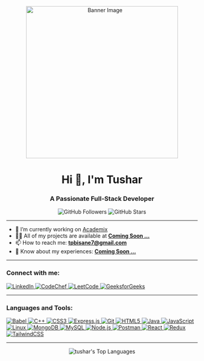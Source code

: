 <p align="center">
  <img src="https://user-images.githubusercontent.com/74038190/212746035-d5c61762-973c-44c0-aec7-887f3b7690e3.gif" alt="Banner Image" width="400" />
</p>
<h1 align="center">Hi 👋, I'm Tushar</h1>
<h3 align="center">A Passionate Full-Stack Developer</h3>

<p align="center">
  <img src="https://img.shields.io/github/followers/manishdl?label=Follow%20Me&style=social" alt="GitHub Followers">
  <img src="https://img.shields.io/github/stars/manishdl?style=social" alt="GitHub Stars">
</p>

---

- 🔭 I’m currently working on [Academix](#)
- 👨‍💻 All of my projects are available at **[Coming Soon ...](#)**
- 📫 How to reach me: **tpbisane7@gmail.com**
- 📄 Know about my experiences: **[Coming Soon ...](#)**

---

<h3 align="left">Connect with me:</h3>
<p align="left">
  <a href="https://linkedin.com/in/tusharbisane" target="_blank">
    <img src="https://img.shields.io/badge/LinkedIn-tusharbisane7-blue?style=flat&logo=linkedin" alt="LinkedIn" />
  </a>
  <a href="https://www.codechef.com/users/tusharbisane7" target="_blank">
    <img src="https://img.shields.io/badge/CodeChef-tusharbisane7-1f8f44?style=flat&logo=codechef" alt="CodeChef" />
  </a>
  <a href="https://www.leetcode.com/tusharbisane7" target="_blank">
    <img src="https://img.shields.io/badge/LeetCode-tusarbisane-orange?style=flat&logo=leetcode" alt="LeetCode" />
  </a>
  <a href="https://auth.geeksforgeeks.org/user/tusharbisane7" target="_blank">
    <img src="https://img.shields.io/badge/GeeksforGeeks-manishlawhale345-green?style=flat&logo=geeksforgeeks" alt="GeeksforGeeks" />
  </a>
</p>

---

<h3 align="left">Languages and Tools:</h3>
<p align="left">
  <a href="https://babeljs.io/" target="_blank">
    <img src="https://img.shields.io/badge/Babel-ffca28?style=flat&logo=babel&logoColor=black" alt="Babel"/>
  </a>
  <a href="https://www.w3schools.com/cpp/" target="_blank">
    <img src="https://img.shields.io/badge/C++-00599C?style=flat&logo=c%2B%2B&logoColor=white" alt="C++"/>
  </a>
  <a href="https://www.w3schools.com/css/" target="_blank">
    <img src="https://img.shields.io/badge/CSS3-1572B6?style=flat&logo=css3&logoColor=white" alt="CSS3"/>
  </a>
  <a href="https://expressjs.com" target="_blank">
    <img src="https://img.shields.io/badge/Express.js-000000?style=flat&logo=express&logoColor=white" alt="Express.js"/>
  </a>
  <a href="https://git-scm.com/" target="_blank">
    <img src="https://img.shields.io/badge/Git-F05032?style=flat&logo=git&logoColor=white" alt="Git"/>
  </a>
  <a href="https://www.w3.org/html/" target="_blank">
    <img src="https://img.shields.io/badge/HTML5-E34F26?style=flat&logo=html5&logoColor=white" alt="HTML5"/>
  </a>
  <a href="https://www.java.com" target="_blank">
    <img src="https://img.shields.io/badge/Java-007396?style=flat&logo=java&logoColor=white" alt="Java"/>
  </a>
  <a href="https://developer.mozilla.org/en-US/docs/Web/JavaScript" target="_blank">
    <img src="https://img.shields.io/badge/JavaScript-F7DF1E?style=flat&logo=javascript&logoColor=black" alt="JavaScript"/>
  </a>
  <a href="https://www.linux.org/" target="_blank">
    <img src="https://img.shields.io/badge/Linux-FCC624?style=flat&logo=linux&logoColor=black" alt="Linux"/>
  </a>
  <a href="https://www.mongodb.com/" target="_blank">
    <img src="https://img.shields.io/badge/MongoDB-47A248?style=flat&logo=mongodb&logoColor=white" alt="MongoDB"/>
  </a>
  <a href="https://www.mysql.com/" target="_blank">
    <img src="https://img.shields.io/badge/MySQL-4479A1?style=flat&logo=mysql&logoColor=white" alt="MySQL"/>
  </a>
  <a href="https://nodejs.org" target="_blank">
    <img src="https://img.shields.io/badge/Node.js-339933?style=flat&logo=node.js&logoColor=white" alt="Node.js"/>
  </a>
  <a href="https://postman.com" target="_blank">
    <img src="https://img.shields.io/badge/Postman-FF6C37?style=flat&logo=postman&logoColor=white" alt="Postman"/>
  </a>
  <a href="https://reactjs.org/" target="_blank">
    <img src="https://img.shields.io/badge/React-61DAFB?style=flat&logo=react&logoColor=black" alt="React"/>
  </a>
  <a href="https://redux.js.org" target="_blank">
    <img src="https://img.shields.io/badge/Redux-764ABC?style=flat&logo=redux&logoColor=white" alt="Redux"/>
  </a>
  <a href="https://tailwindcss.com/" target="_blank">
    <img src="https://img.shields.io/badge/TailwindCSS-38B2AC?style=flat&logo=tailwind-css&logoColor=white" alt="TailwindCSS"/>
  </a>
</p>

---

<p align="center">
  <img src="https://github-readme-stats.vercel.app/api/top-langs?username=manishdl&show_icons=true&locale=en&layout=compact&theme=radical" alt="tushar's Top Languages" />
</p>
